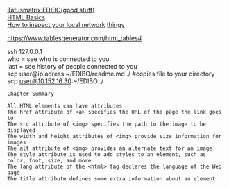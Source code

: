 [Tatusmatrix EDIBO(good stuff)](https://github.com/tatusmatrix/EDIBO/tree/master/Day9_Day10) 		
[HTML Basics](https://www.w3schools.com/html/default.asp)		
[How to inspect your local network](https://medium.com/swlh/how-to-inspect-your-local-network-4187d7ae3b10)	
[thingy](https://www.youtube.com/watch?v=C2vgICfQawE)     

https://www.tablesgenerator.com/html_tables#

ssh 127.0.0.1           	  
who = see who is connected to you               
last = see history of people connected to you   
scp user@ip adress:~/EDIBO/readme.md ./ #copies file to your directory          
scp user@10.152.16.30:~/EDIBO ./      



	Chapter Summary

    All HTML elements can have attributes   
    The href attribute of <a> specifies the URL of the page the link goes to   
    The src attribute of <img> specifies the path to the image to be displayed   
    The width and height attributes of <img> provide size information for images      
    The alt attribute of <img> provides an alternate text for an image      
    The style attribute is used to add styles to an element, such as color, font, size, and more        
    The lang attribute of the <html> tag declares the language of the Web page     
    The title attribute defines some extra information about an element        
              




